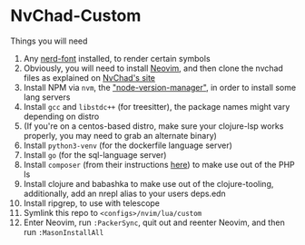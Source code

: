 # NvChad-Custom

Things you will need
  1. Any [nerd-font](https://github.com/ryanoasis/nerd-fonts) installed, to render certain symbols
  2. Obviously, you will need to install [Neovim](https://github.com/neovim/neovim/wiki/Installing-Neovim), and then clone the nvchad files as explained on [NvChad's site](https://nvchad.com/)
  3. Install NPM via `nvm`, the ["node-version-manager"](https://github.com/nvm-sh/nvm), in order to install some lang servers
  4. Install `gcc` and `libstdc++` (for treesitter), the package names might vary depending on distro
  5. (If you're on a centos-based distro, make sure your clojure-lsp works properly, you may need to grab an alternate binary)
  6. Install `python3-venv` (for the dockerfile language server)
  7. Install `go` (for the sql-language server)
  8. Install `composer` (from their instructions [here](https://getcomposer.org/download/)) to make use out of the PHP ls
  9. Install clojure and babashka to make use out of the clojure-tooling, additionally, add an nrepl alias to your users deps.edn
  10. Install ripgrep, to use with telescope
  11. Symlink this repo to `<configs>/nvim/lua/custom`
  12. Enter Neovim, run `:PackerSync`, quit out and reenter Neovim, and then run `:MasonInstallAll`

